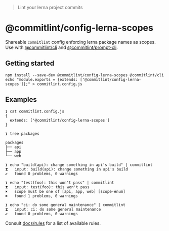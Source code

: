 > Lint your lerna project commits

# @commitlint/config-lerna-scopes

Shareable `commitlint` config enforcing lerna package names as scopes.
Use with [@commitlint/cli](../cli) and [@commitlint/prompt-cli](../prompt-cli).

## Getting started

```
npm install --save-dev @commitlint/config-lerna-scopes @commitlint/cli
echo "module.exports = {extends: ['@commitlint/config-lerna-scopes']};" > commitlint.config.js
```

## Examples

```
❯ cat commitlint.config.js
{
  extends: ['@commitlint/config-lerna-scopes']
}

❯ tree packages

packages
├── api
├── app
└── web

❯ echo "build(api): change something in api's build" | commitlint
⧗   input: build(api): change something in api's build
✔   found 0 problems, 0 warnings

❯ echo "test(foo): this won't pass" | commitlint
⧗   input: test(foo): this won't pass
✖   scope must be one of [api, app, web] [scope-enum]
✖   found 1 problems, 0 warnings

❯ echo "ci: do some general maintenance" | commitlint
⧗   input: ci: do some general maintenance
✔   found 0 problems, 0 warnings
```

Consult [docs/rules](https://conventional-changelog.github.io/commitlint/#/reference-rules) for a list of available rules.
